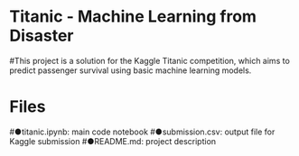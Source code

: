 # Titanic - Machine Learning from Disaster

#This project is a solution for the Kaggle Titanic competition, which aims to predict passenger survival using basic machine learning models.

# Files
#●titanic.ipynb: main code notebook
#●submission.csv: output file for Kaggle submission
#●README.md: project description
